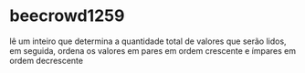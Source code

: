 # beecrowd1259
lê um inteiro que determina a quantidade total de valores que serão lidos, em seguida, ordena os valores em pares em ordem crescente e ímpares em ordem decrescente
